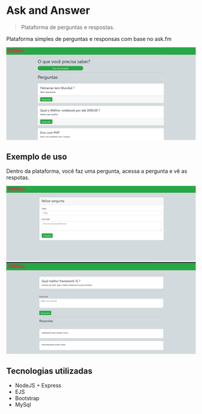 # Ask and Answer
> Plataforma de perguntas e respostas.

Plataforma simples de perguntas e responsas com base no ask.fm

![](public/img/home.png)


## Exemplo de uso

Dentro da plataforma, você faz uma pergunta, acessa a pergunta e vê as respotas.

![](/public/img/question.png)
![](/public/img/answers.png)

## Tecnologias utilizadas

* NodeJS + Express
* EJS
* Bootstrap
* MySql



